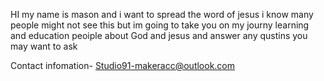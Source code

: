 HI my name is mason and i want to spread the word of jesus i  know many people might not see this but im going to take you on my journy learning and education peoiple about God and jesus and answer any qustins you may want to ask 

Contact infomation- Studio91-makeracc@outlook.com
